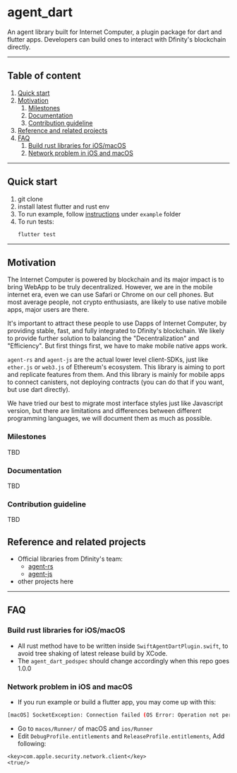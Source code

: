 # agent_dart

An agent library built for Internet Computer, a plugin package for dart and flutter apps. Developers can build ones to interact with Dfinity's blockchain directly.

---

## Table of content
   1. [Quick start](#quick-start)
   2. [Motivation](#motivation)
      1. [Milestones](#milestones)
      2. [Documentation](#documentation)
      3. [Contribution guideline](#contribution-guideline)
   3. [Reference and related projects](#reference-and-related-projects)
   4. [FAQ](#faq)
      1. [Build rust libraries for iOS/macOS](#build-rust-libraries-for-iosmacos)
      2. [Network problem in iOS and macOS](#network-problem-in-ios-and-macos)
---

## Quick start 

1. git clone
2. install latest flutter and rust env
3. To run example, follow [instructions](example/README.md) under `example` folder
4. To run tests:
   ```
   flutter test
   ```
---

## Motivation

The Internet Computer is powered by blockchain and its major impact is to bring WebApp to be truly decentralized. However, we are in the mobile internet era, even we can use Safari or Chrome on our cell phones. But most average people, not crypto enthusiasts, are likely to use native mobile apps, major users are there. 

It's important to attract these people to use Dapps of Internet Computer, by providing stable, fast, and fully integrated to Dfinity's blockchain. We likely to provide further solution to balancing the "Decentralization" and "Efficiency". But first things first, we have to make mobile native apps work.

`agent-rs` and `agent-js` are the actual lower level client-SDKs, just like `ether.js` or `web3.js` of Ethereum's ecosystem. This library is aiming to port and replicate features from them. And this library is mainly for mobile apps to connect canisters, not deploying contracts (you can do that if you want, but use dart directly).

We have tried our best to migrate most interface styles just like Javascript version, but there are limitations and differences between different programming languages, we will document them as much as possible.


### Milestones
TBD
### Documentation
TBD
### Contribution guideline
TBD



## Reference and related projects

* Official libraries from Dfinity's team:
  - [agent-rs](https://github.com/dfinity/agent-rs)
  - [agent-js](https://github.com/dfinity/agent-js)
* other projects here

---

## FAQ

### Build rust libraries for iOS/macOS
- All rust method have to be written inside `SwiftAgentDartPlugin.swift`, to avoid tree shaking of latest release build by XCode.
- The `agent_dart_podspec` should change accordingly when this repo goes 1.0.0

### Network problem in iOS and macOS

- If you run example or build a flutter app, you may come up with this:
  
```bash
[macOS] SocketException: Connection failed (OS Error: Operation not permitted, errno = 1)
```

- Go to `macos/Runner/` of macOS and `ios/Runner`
- Edit  `DebugProfile.entitlements` and `ReleaseProfile.entitlements`,
Add following: 

```
<key>com.apple.security.network.client</key>
<true/>
```

